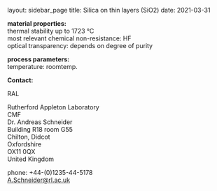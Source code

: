 layout: sidebar_page
title: Silica on thin layers (SiO2)
date: 2021-03-31

__material properties:__  	
thermal stability up to	1723 °C  
most relevant chemical non-resistance:	HF  
optical transparency:	depends on degree of purity
	
__process parameters:__	  
temperature:	roomtemp.
<!--break-->
__Contact:__

RAL

Rutherford Appleton Laboratory   
CMF  
Dr. Andreas Schneider  
Building R18 room G55   
Chilton, Didcot  
Oxfordshire   
OX11 0QX   
United Kingdom  

phone: +44-(0)1235-44-5178  
A.Schneider@rl.ac.uk
